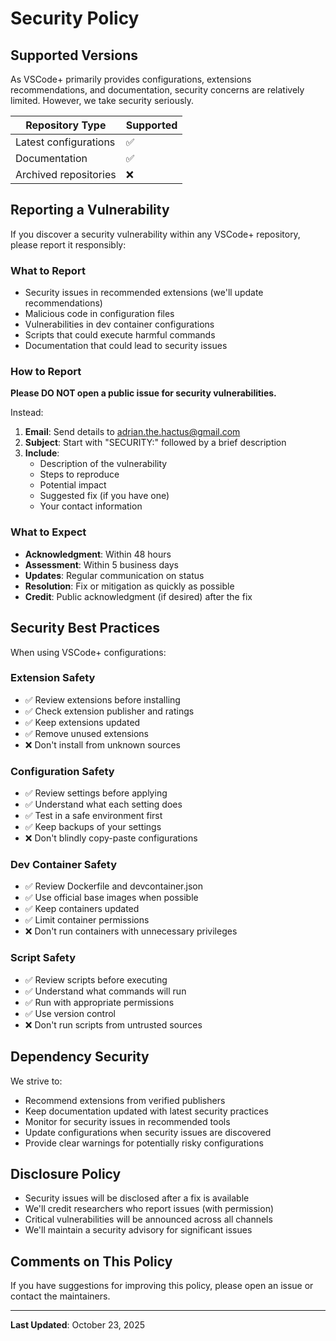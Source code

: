 # Security Policy

## Supported Versions

As VSCode+ primarily provides configurations, extensions recommendations, and documentation, security concerns are relatively limited. However, we take security seriously.

| Repository Type | Supported |
| --------------- | --------- |
| Latest configurations | ✅ |
| Documentation | ✅ |
| Archived repositories | ❌ |

## Reporting a Vulnerability

If you discover a security vulnerability within any VSCode+ repository, please report it responsibly:

### What to Report

- Security issues in recommended extensions (we'll update recommendations)
- Malicious code in configuration files
- Vulnerabilities in dev container configurations
- Scripts that could execute harmful commands
- Documentation that could lead to security issues

### How to Report

**Please DO NOT open a public issue for security vulnerabilities.**

Instead:

1. **Email**: Send details to [adrian.the.hactus@gmail.com](adrian.the.hactus@gmail.com)
2. **Subject**: Start with "SECURITY:" followed by a brief description
3. **Include**:
   - Description of the vulnerability
   - Steps to reproduce
   - Potential impact
   - Suggested fix (if you have one)
   - Your contact information

### What to Expect

- **Acknowledgment**: Within 48 hours
- **Assessment**: Within 5 business days
- **Updates**: Regular communication on status
- **Resolution**: Fix or mitigation as quickly as possible
- **Credit**: Public acknowledgment (if desired) after the fix

## Security Best Practices

When using VSCode+ configurations:

### Extension Safety

- ✅ Review extensions before installing
- ✅ Check extension publisher and ratings
- ✅ Keep extensions updated
- ✅ Remove unused extensions
- ❌ Don't install from unknown sources

### Configuration Safety

- ✅ Review settings before applying
- ✅ Understand what each setting does
- ✅ Test in a safe environment first
- ✅ Keep backups of your settings
- ❌ Don't blindly copy-paste configurations

### Dev Container Safety

- ✅ Review Dockerfile and devcontainer.json
- ✅ Use official base images when possible
- ✅ Keep containers updated
- ✅ Limit container permissions
- ❌ Don't run containers with unnecessary privileges

### Script Safety

- ✅ Review scripts before executing
- ✅ Understand what commands will run
- ✅ Run with appropriate permissions
- ✅ Use version control
- ❌ Don't run scripts from untrusted sources

## Dependency Security

We strive to:

- Recommend extensions from verified publishers
- Keep documentation updated with latest security practices
- Monitor for security issues in recommended tools
- Update configurations when security issues are discovered
- Provide clear warnings for potentially risky configurations

## Disclosure Policy

- Security issues will be disclosed after a fix is available
- We'll credit researchers who report issues (with permission)
- Critical vulnerabilities will be announced across all channels
- We'll maintain a security advisory for significant issues

## Comments on This Policy

If you have suggestions for improving this policy, please open an issue or contact the maintainers.

---

**Last Updated**: October 23, 2025
